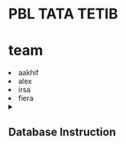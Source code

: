 # PBL TATA TETIB
# team
<li>aakhif</li>
<li>alex</li>
<li>irsa</li>
<li>fiera</li>


<details>
<summary><h2>Database Instruction</h2></summary>
  We have prepared the database of this project. You just need to import the .bacpac file from the 'release' page that we have provided and then import it into your SQL Server Database. 

  ### Download Exported Database
  You can download the exported database on the following release page, <br>
  [Latest Release](https://github.com/AlexanderDev2004/PBL/releases)

  make sure you download the latest release version of the database that we have prepared.

  ### Import database to your server
  You can go to your Server, then in the Database section, right-click and select Import Data-tier Application. 

  <details>
    <summary>Import Data-tier Application - Screenshoot</summary>
    <br>
    <img src="https://i.ibb.co.com/ncjtTsW/Import-Data-Tier-App.png" alt="Import-Data-Tier-App" border="0" width="400">
  </details>

  <br>
  
  After that, you can proceed to perform the import process by including the .bacpac file into the import process.
  <details>
    <summary>Import Process - Screenshoot</summary>
    <br>
    <img src="https://i.ibb.co.com/ZhQzNRG/Import-Process.png" alt="Import-Process" border="0" width="400">
  </details>

  <br>

  The database was first created in:  
  - Microsoft SQL Server 2019 (RTM) - 15.0.2000.5 (X64)
</details>
